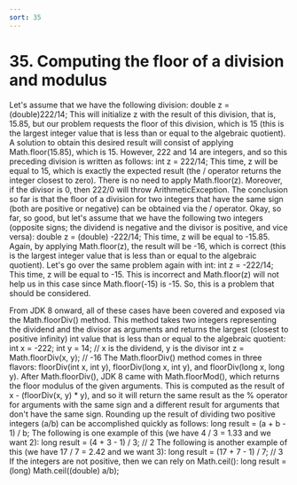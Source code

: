 ```yaml
---
sort: 35
---
```


# 35. Computing the floor of a division and modulus

Let's assume that we have the following division:
double z = (double)222/14;
This will initialize z with the result of this division, that is, 15.85, but our problem
requests the floor of this division, which is 15 (this is the largest integer value that is
less than or equal to the algebraic quotient). A solution to obtain this desired result
will consist of applying Math.floor(15.85), which is 15.
However, 222 and 14 are integers, and so this preceding division is written as follows:
int z = 222/14;
This time, z will be equal to 15, which is exactly the expected result (the / operator
returns the integer closest to zero). There is no need to apply Math.floor(z).
Moreover, if the divisor is 0, then 222/0 will throw ArithmeticException.
The conclusion so far is that the floor of a division for two integers that have the same
sign (both are positive or negative) can be obtained via the / operator.
Okay, so far, so good, but let's assume that we have the following two integers
(opposite signs; the dividend is negative and the divisor is positive, and vice versa):
double z = (double) -222/14;
This time, z will be equal to -15.85. Again, by applying Math.floor(z), the result
will be -16, which is correct (this is the largest integer value that is less than or equal
to the algebraic quotient).
Let's go over the same problem again with int:
int z = -222/14;
This time, z will be equal to -15. This is incorrect and Math.floor(z) will not help
us in this case since Math.floor(-15) is -15. So, this is a problem that should be
considered.

From JDK 8 onward, all of these cases have been covered and exposed via the
Math.floorDiv() method. This method takes two integers representing the 
dividend and the divisor as arguments and returns the largest (closest to positive
infinity) int value that is less than or equal to the algebraic quotient:
int x = -222;
int y = 14;
// x is the dividend, y is the divisor
int z = Math.floorDiv(x, y); // -16
The Math.floorDiv() method comes in three flavors: floorDiv(int x, int y),
floorDiv(long x, int y), and floorDiv(long x, long y).
After Math.floorDiv(), JDK 8 came with Math.floorMod(),
which returns the floor modulus of the given arguments. This is
computed as the result of x - (floorDiv(x, y) * y), and so it
will return the same result as the % operator for arguments with the
same sign and a different result for arguments that don't have the
same sign.
Rounding up the result of dividing two positive integers (a/b) can be accomplished
quickly as follows:
long result = (a + b - 1) / b;
The following is one example of this (we have 4 / 3 = 1.33 and we want 2):
long result = (4 + 3 - 1) / 3; // 2
The following is another example of this (we have 17 / 7 = 2.42 and we want 3):
long result = (17 + 7 - 1) / 7; // 3
If the integers are not positive, then we can rely on Math.ceil():
long result = (long) Math.ceil((double) a/b);